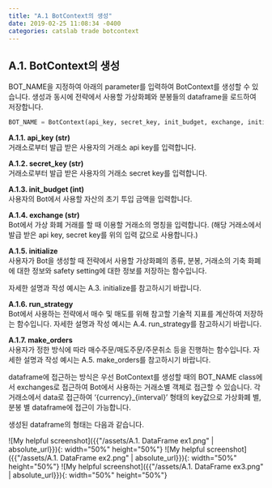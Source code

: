 ```yaml
---
title: "A.1 BotContext의 생성"
date: 2019-02-25 11:08:34 -0400
categories: catslab trade botcontext
---
```


## A.1. BotContext의 생성

BOT_NAME을 지정하여 아래의 parameter를 입력하여 BotContext를 생성할 수 있습니다. 
생성과 동시에 전략에서 사용할 가상화폐와 분봉들의 dataframe을 로드하여 저장합니다.


```python
BOT_NAME = BotContext(api_key, secret_key, init_budget, exchange, initialize, run_strategy, make_orders)
```

__A.1.1. api_key (str)__  
거래소로부터 발급 받은 사용자의 거래소 api key를 입력합니다.


__A.1.2. secret_key (str)__  
거래소로부터 발급 받은 사용자의 거래소 secret key를 입력합니다.


__A.1.3. init_budget (int)__  
사용자의 Bot에서 사용할 자산의 초기 투입 금액을 입력합니다.


__A.1.4. exchange (str)__  
Bot에서 가상 화폐 거래를 할 때 이용할 거래소의 명칭을 입력합니다. 
(해당 거래소에서 발급 받은 api key, secret key를 위의 입력 값으로 사용합니다.) 


__A.1.5. initialize__  
사용자가 Bot을 생성할 때 전략에서 사용할 가상화폐의 종류, 분봉, 거래소의 기축 화폐에 대한 정보와 safety setting에 대한 정보를 저장하는 함수입니다.

자세한 설명과 작성 예시는 A.3. initialize를 참고하시기 바랍니다.


__A.1.6. run_strategy__  
Bot에서 사용하는 전략에서 매수 및 매도를 위해 참고할 기술적 지표를 계산하여 저장하는 함수입니다. 
자세한 설명과 작성 예시는 A.4. run_strategy를 참고하시기 바랍니다.


__A.1.7. make_orders__  
사용자가 정한 방식에 따라 매수주문/매도주문/주문취소 등을 진행하는 함수입니다. 
자세한 설명과 작성 예시는 A.5. make_orders를 참고하시기 바랍니다.


dataframe에 접근하는 방식은 우선 BotContext를 생성할 때의 BOT_NAME class에서 exchanges로 접근하여 Bot에서 사용하는 거래소별 객체로 접근할 수 있습니다. 
각 거래소에서 data로 접근하여 ‘{currency}_{interval}’ 형태의  key값으로 가상화폐 별, 분봉 별 dataframe에 접근이 가능합니다.

생성된 dataframe의 형태는 다음과 같습니다.

![My helpful screenshot]({{"/assets/A.1. DataFrame ex1.png" | absolute_url}}){: width="50%" height="50%"}
![My helpful screenshot]({{"/assets/A.1. DataFrame ex2.png" | absolute_url}}){: width="50%" height="50%"}
![My helpful screenshot]({{"/assets/A.1. DataFrame ex3.png" | absolute_url}}){: width="50%" height="50%"}








